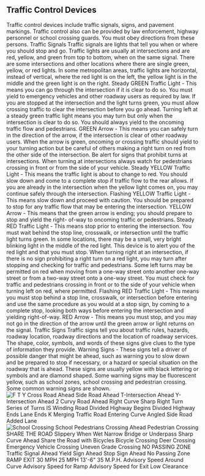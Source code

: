 ## Traffic Control Devices
Traffic control devices include traffic signals, signs, and pavement markings. Traffic control also can be provided by law enforcement, highway personnel or school crossing guards. You must obey directions from these persons.
Traffic Signals
Traffic signals are lights that tell you when or where you should stop and go. Traffic lights are usually at intersections and are red, yellow, and green from top to bottom, when on the same signal. There are some intersections and other locations where there are single green, yellow, or red lights. In some metropolitan areas, traffic lights are horizontal, instead of vertical, where the red light is on the left, the yellow light is in the middle and the green light is on the right.
Steady GREEN Traffic Light - This means you can go through the intersection if it is clear to do so. You must yield to emergency vehicles and other roadway users as required by law. If you are stopped at the intersection and the light turns green, you must allow crossing traffic to clear the intersection before you go ahead. Turning left at a steady green traffic light means you may turn but only when the intersection is clear to do so. You should always yield to the oncoming traffic flow and pedestrians.
GREEN Arrow - This means you can safely turn in the direction of the arrow, if the intersection is clear of other roadway users. When the arrow is green, oncoming or crossing traffic should yield to your turning action but be careful of others making a right turn on red from the other side of the intersection. Be alert for signs that prohibit turns at intersections. When turning at intersections always watch for pedestrians crossing in front or from the side of your vehicle.
Steady YELLOW Traffic Light - This means the traffic light is about to change to red. You should slow down and come to a complete stop if traffic flow to the rear allows. If you are already in the intersection when the yellow light comes on, you may continue safely through the intersection.
Flashing YELLOW Traffic Light - This means slow down and proceed with caution. You should be prepared to stop for any traffic flow that may be entering the intersection.
YELLOW Arrow - This means that the green arrow is ending; you should prepare to stop and yield the right- of-way to oncoming traffic or pedestrians.
Steady RED Traffic Light - This means stop prior to entering the intersection. You must wait behind the stop line, crosswalk, or intersection until the traffic light turns green. In some locations, there may be a small, very bright blinking light in the middle of the red light. This device is to alert you of the red light and that you must stop. When turning right at an intersection, if there is no sign prohibiting a right turn on a red light, you may turn after stopping and checking for traffic and pedestrians. Some left turns may be permitted on red when moving from a one-way street onto another one-way street or from a two-way street onto a one-way street. You must check for traffic and pedestrians crossing in front or to the side of your vehicle when turning left on red, where permitted.
Flashing RED Traffic Light - This means you must stop behind a stop line, crosswalk, or intersection before entering and use the same procedure as you would at a stop sign, by coming to a complete stop, looking both ways before entering the intersection and yielding right-of-way.
RED Arrow - This means you must stop, and you may not go in the direction of the arrow until the green arrow or light returns on the signal.
Traffic Signs
Traffic signs tell you about traffic rules, hazards, roadway location, roadway directions and the location of roadway services. The shape, color, symbols, and words of these signs give clues to the type of information they provide.
Warning Signs - These signs tell a driver of possible danger that might be ahead, such as warning you to slow down and be prepared to stop if necessary, or a hazard or special situation on the roadway that is ahead. These signs are usually yellow with black lettering or symbols and are diamond shaped. Some warning signs may be fluorescent yellow, such as school zones, school crossing and pedestrian crossing. Some common warning signs are shown.
![F T Y Cross Road Ahead Side Road Ahead T-Intersection Ahead Y-Intersection Ahead 2 Curvy Road Ahead Right Curve Sharp Right Turn Series of Turns IS Winding Road Divided Highway Begins Divided Highway Ends Lane Ends K Merging Traffic Road Entering Curve Angled Side Road Added Lane]()
![School Crossing School Pedestrians Crossing Ahead Pedestrian Crossing SHARE THE ROAD Slippery When Wet Narrow Bridge or Underpass Sharp Curve Ahead Share the Road with Bicycles Bicycle Crossing Deer Crossing Emergency Vehicle Crossing Uneven Grade Crossing NO PASSING ZONE Traffic Signal Ahead Yield Sign Ahead Stop Sign Ahead No Passing Zone RAMP EXIT 30 MPH 25 MPH 13'-6" 35 M.P.H. Advisory Speed Around Curve Advisory Speed for Ramp Advisory Speed for Exit Low Clearance]()